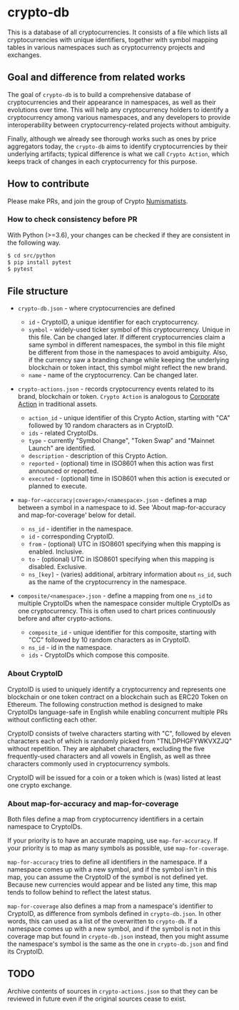 # crypto-db

This is a database of all cryptocurrencies.
It consists of a file which lists all cryptocurrencies with unique identifiers, together with symbol mapping tables in various namespaces such as cryptocurrency projects and exchanges.

## Goal and difference from related works
The goal of `crypto-db` is to build a comprehensive database of cryptocurrencies and their appearance in namespaces, as well as their evolutions over time.
This will help any cryptocurrency holders to identify a cryptocurrency among various namespaces, and any developers to provide interoperability between cryptocurrency-related projects without ambiguity. 

Finally, although we already see thorough works such as ones by price aggregators today, the `crypto-db` aims to identify cryptocurrencies by their underlying artifacts; typical difference is what we call `Crypto Action`, which keeps track of changes in each cryptocurrency for this purpose. 


## How to contribute

Please make PRs, and join the group of Crypto [Numismatists](https://en.wikipedia.org/wiki/Numismatist_(specialist)).

### How to check consistency before PR
With Python (>=3.6), your changes can be checked if they are consistent in the following way. 

```sh
$ cd src/python
$ pip install pytest
$ pytest
```

## File structure

- `crypto-db.json` - where cryptocurrencies are defined
    - `id` - CryptoID, a unique identifier for each cryptocurrency.
    - `symbol` - widely-used ticker symbol of this cryptocurrency. Unique in this file. Can be changed later. If different cryptocurrencies claim a same symbol in different namespaces, the symbol in this file might be different from those in the namespaces to avoid ambiguity. Also, if the currency saw a branding change while keeping the underlying blockchain or token intact, this symbol might reflect the new brand. 
    - `name` - name of the cryptocurrency. Can be changed later.

- `crypto-actions.json` - records cryptocurrency events related to its brand, blockchain or token. `Crypto Action` is analogous to [Corporate Action](https://en.wikipedia.org/wiki/Corporate_action) in traditional assets.
   - `action_id` - unique identifier of this Crypto Action, starting with "CA" followed by 10 random characters as in CryptoID.
   - `ids` - related CryptoIDs.
   - `type` - currently "Symbol Change", "Token Swap" and "Mainnet Launch" are identified.
   - `description` - description of this Crypto Action.
   - `reported` - (optional) time in ISO8601 when this action was first announced or reported.
   - `executed` - (optional) time in ISO8601 when this action is executed or planned to execute.

- `map-for-<accuracy|coverage>/<namespace>.json` - defines a map between a symbol in a namespace to id. See 'About map-for-accuracy and map-for-coverage' below for detail.
   - `ns_id` - identifier in the namespace.
   - `id` - corresponding CryptoID.
   - `from` - (optional) UTC in ISO8601 specifying when this mapping is enabled. Inclusive.
   - `to` - (optional) UTC in ISO8601 specifying when this mapping is disabled. Exclusive.
   - `ns_[key]` - (varies) additional, arbitrary information about `ns_id`, such as the name of the cryptocurrency in the namespace.

- `composite/<namespace>.json` - define a mapping from one `ns_id` to multiple CryptoIDs when the namespace consider multiple CryptoIDs as one cryptocurrency. This is often used to chart prices continuously before and after crypto-actions.
  - `composite_id` - unique identifier for this composite, starting with "CC" followed by 10 random characters as in CryptoID.
  - `ns_id` - id in the namespace.
  - `ids` - CryptoIDs which compose this composite.

### About CryptoID
CryptoID is used to uniquely identify a cryptocurrency and represents one blockchain or one token contract on a blockchain such as ERC20 Token on Ethereum. The following construction method is designed to make CryptoIDs language-safe in English while enabling concurrent multiple PRs without conflicting each other.

CryptoID consists of twelve characters starting with "C", followed by eleven characters each of which is randomly picked from "TNLDPHGFYWKVXZJQ" without repetition. They are alphabet characters, excluding the five frequently-used characters and all vowels in English, as well as three characters commonly used in cryptocurrency symbols.

CryptoID will be issued for a coin or a token which is (was) listed at least one crypto exchange. 

### About map-for-accuracy and map-for-coverage
Both files define a map from cryptocurrency identifiers in a certain namespace to CryptoIDs.

If your priority is to have an accurate mapping, use `map-for-accuracy`. If your priority is to map as many symbols as possible, use `map-for-coverage`.

`map-for-accuracy` tries to define all identifiers in the namespace. If a namespace comes up with a new symbol, and if the symbol isn't in this map, you can assume the CryptoID of the symbol is not defined yet. Because new currencies would appear and be listed any time, this map tends to follow behind to reflect the latest status.

`map-for-coverage` also defines a map from a namespace's identifier to CryptoID, as difference from symbols defined in `crypto-db.json`. In other words, this can used as a list of the overwritten to `crypto-db`. If a namespace comes up with a new symbol, and if the symbol is not in this coverage map but found in `crypto-db.json` instead, then you might assume the namespace's symbol is the same as the one in `crypto-db.json` and find its CryptoID.

## TODO
Archive contents of sources in `crypto-actions.json` so that they can be reviewed in future even if the original sources cease to exist.